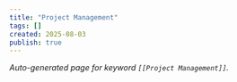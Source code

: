 ```yaml
---
title: "Project Management"
tags: []
created: 2025-08-03
publish: true
---
```


_Auto-generated page for keyword `[[Project Management]]`._
